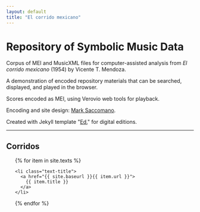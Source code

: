 ```yaml
---
layout: default
title: "El corrido mexicano"
---
```

# Repository of Symbolic Music Data

Corpus of MEI and MusicXML files for computer-assisted analysis from _El corrido mexicano_ (1954) by Vicente T. Mendoza.

A demonstration of encoded repository materials that can be searched, displayed, and played in the browser.

Scores encoded as MEI, using Verovio web tools for playback.

Encoding and site design: [Mark Saccomano](https://mss2221.github.io/saccomano/).

Created with Jekyll template "[Ed.](https://elotroalex.github.io/ed/)" for digital editions.
<hr>

<div class="toc">
  <h2>Corridos</h2>
  <ul class="texts">
  {% for item in site.texts %}

    <li class="text-title">
      <a href="{{ site.baseurl }}{{ item.url }}">
        {{ item.title }}
      </a>
    </li>
  {% endfor %}
  </ul>
</div>
